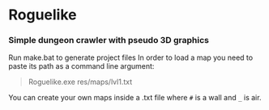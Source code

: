 # Roguelike
### Simple dungeon crawler with pseudo 3D graphics

Run make.bat to generate project files
In order to load a map you need to paste its path as a command line argument:

> Roguelike.exe res/maps/lvl1.txt

You can create your own maps inside a .txt file where `#` is a wall and `_` is air.
